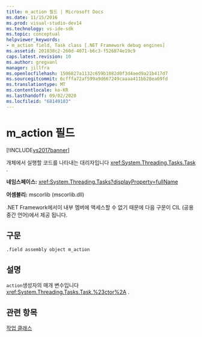 ```yaml
---
title: m_action 필드 | Microsoft Docs
ms.date: 11/15/2016
ms.prod: visual-studio-dev14
ms.technology: vs-ide-sdk
ms.topic: conceptual
helpviewer_keywords:
- m_action field, Task class [.NET Framework debug engines]
ms.assetid: 201838c2-260d-4071-b6c3-f526874e19c9
caps.latest.revision: 10
ms.author: gregvanl
manager: jillfra
ms.openlocfilehash: 1506827a1132c659b1082d0f3d4aed9a21b417d7
ms.sourcegitcommit: 6cfffa72af599a9d667249caaaa411bb28ea69fd
ms.translationtype: MT
ms.contentlocale: ko-KR
ms.lasthandoff: 09/02/2020
ms.locfileid: "68149103"
---
```

# <a name="m_action-field"></a>m_action 필드
[!INCLUDE[vs2017banner](../../includes/vs2017banner.md)]

개체에서 실행할 코드를 나타내는 대리자입니다 <xref:System.Threading.Tasks.Task> .  
  
 **네임스페이스:** <xref:System.Threading.Tasks?displayProperty=fullName>  
  
 **어셈블리:** mscorlib (mscorlib.dll)  
  
 .NET Framework에서이 내부 멤버에 액세스할 수 없기 때문에 다음 구문이 CIL (공용 중간 언어)에서 제공 됩니다.  
  
## <a name="syntax"></a>구문  
  
```  
.field assembly object m_action  
```  
  
## <a name="remarks"></a>설명  
 `action`생성자의 매개 변수입니다 <xref:System.Threading.Tasks.Task.%23ctor%2A> .  
  
## <a name="see-also"></a>관련 항목  
 [작업 클래스](../../extensibility/debugger/task-class-internal-members.md)

